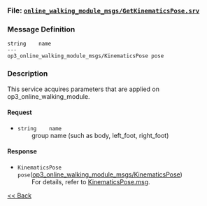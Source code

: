 ### File: [`online_walking_module_msgs/GetKinematicsPose.srv`](https://github.com/ROBOTIS-GIT/ROBOTIS-OP3-msgs/blob/develop/op3_online_walking_module_msgs/srv/GetKinematicsPose.srv)

### Message Definition
```
string    name
---
op3_online_walking_module_msgs/KinematicsPose pose
```

### Description
This service acquires parameters that are applied on op3_online_walking_module.  

#### Request  
* `string    name`   
&emsp;&emsp; group name (such as body, left_foot, right_foot)

#### Response
* `KinematicsPose pose`([op3_online_walking_module_msgs/KinematicsPose](op3_KinematicsPose.msg))     
&emsp;&emsp; For details, refer to [KinematicsPose.msg](op3_KinematicsPose.msg).

[&lt;&lt; Back](op3_online_walking_module_msgs.md)

